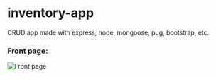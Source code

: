 # inventory-app
CRUD app made with express, node, mongoose, pug, bootstrap, etc.

### Front page:

![Front page](https://i.postimg.cc/fyJMMhH0/invenss.png)